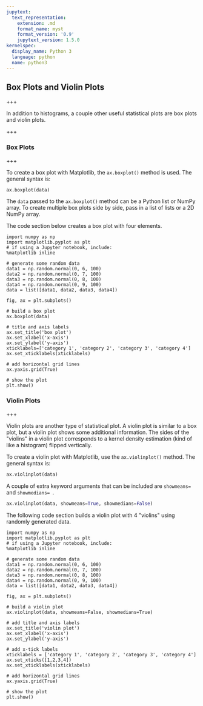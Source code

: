 ```yaml
---
jupytext:
  text_representation:
    extension: .md
    format_name: myst
    format_version: '0.9'
    jupytext_version: 1.5.0
kernelspec:
  display_name: Python 3
  language: python
  name: python3
---
```


## Box Plots and Violin Plots

+++

In addition to histograms, a couple other useful statistical plots are box plots and violin plots.

+++

### Box Plots

+++

To create a box plot with Matplotlib, the ```ax.boxplot()``` method is used. The general syntax is:

```python
ax.boxplot(data)
```

The ```data``` passed to the ```ax.boxplot()``` method can be a Python list or NumPy array. To create multiple box plots side by side, pass in a list of lists or a 2D NumPy array.

The code section below creates a box plot with four elements.

```{code-cell} ipython3
import numpy as np
import matplotlib.pyplot as plt
# if using a Jupyter notebook, include:
%matplotlib inline

# generate some random data
data1 = np.random.normal(0, 6, 100)
data2 = np.random.normal(0, 7, 100)
data3 = np.random.normal(0, 8, 100)
data4 = np.random.normal(0, 9, 100)
data = list([data1, data2, data3, data4])

fig, ax = plt.subplots()

# build a box plot
ax.boxplot(data)

# title and axis labels
ax.set_title('box plot')
ax.set_xlabel('x-axis')
ax.set_ylabel('y-axis')
xticklabels=['category 1', 'category 2', 'category 3', 'category 4']
ax.set_xticklabels(xticklabels)

# add horizontal grid lines
ax.yaxis.grid(True)

# show the plot
plt.show()
```

### Violin Plots

+++

Violin plots are another type of statistical plot. A violin plot is similar to a box plot, but a violin plot shows some additional information. The sides of the "violins" in a violin plot corresponds to a kernel density estimation (kind of like a histogram) flipped vertically.

To create a violin plot with Matplotlib, use the ```ax.violinplot()``` method. The general syntax is:

```python
ax.violinplot(data)
```

A couple of extra keyword arguments that can be included are ```showmeans= ``` and ```showmedians= ```.

```python
ax.violinplot(data, showmeans=True, showmedians=False)
```

The following code section builds a violin plot with 4 "violins" using randomly generated data.

```{code-cell} ipython3
import numpy as np
import matplotlib.pyplot as plt
# if using a Jupyter notebook, include:
%matplotlib inline

# generate some random data
data1 = np.random.normal(0, 6, 100)
data2 = np.random.normal(0, 7, 100)
data3 = np.random.normal(0, 8, 100)
data4 = np.random.normal(0, 9, 100)
data = list([data1, data2, data3, data4])

fig, ax = plt.subplots()

# build a violin plot
ax.violinplot(data, showmeans=False, showmedians=True)

# add title and axis labels
ax.set_title('violin plot')
ax.set_xlabel('x-axis')
ax.set_ylabel('y-axis')

# add x-tick labels
xticklabels = ['category 1', 'category 2', 'category 3', 'category 4']
ax.set_xticks([1,2,3,4])
ax.set_xticklabels(xticklabels)

# add horizontal grid lines
ax.yaxis.grid(True)

# show the plot
plt.show()
```

```{code-cell} ipython3

```
